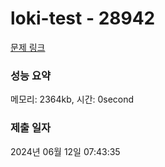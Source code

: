 # loki-test - 28942 

[문제 링크](https://loki-level.dev.goorm.io/exam/8452/loki-test/quiz/1) 

### 성능 요약

메모리: 2364kb, 시간: 0second

### 제출 일자

2024년 06월 12일 07:43:35

